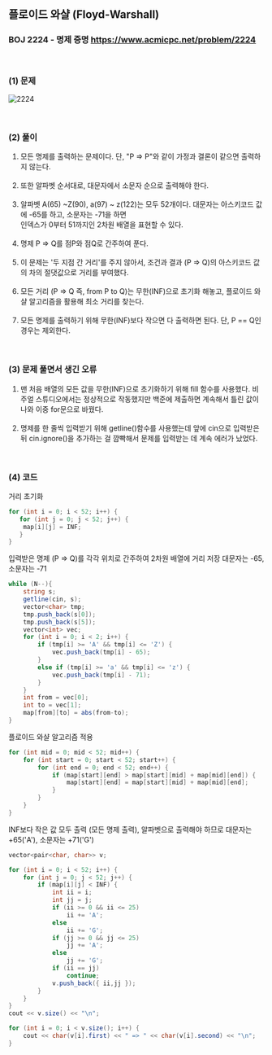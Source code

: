 ## 플로이드 와샬 (Floyd-Warshall) 
### BOJ 2224 - 명제 증명      <https://www.acmicpc.net/problem/2224>

<br>

### (1) 문제 ###
![2224](https://user-images.githubusercontent.com/83392219/142710888-0c7e678d-9c3f-445d-80dc-5435fb72fe22.JPG)

<br>

### (2) 풀이 ###
1. 모든 명제를 출력하는 문제이다. 단, "P => P"와 같이 가정과 결론이 같으면 출력하지 않는다.<br><br>
2. 또한 알파벳 순서대로, 대문자에서 소문자 순으로 출력해야 한다.<br><br>
3. 알파벳 A(65) ~Z(90),  a(97) ~ z(122)는 모두 52개이다. 대문자는 아스키코드 값에 -65를 하고, 소문자는 -71을 하면<br>
   인덱스가 0부터 51까지인 2차원 배열을 표현할 수 있다. <br><br>
4. 명제 P => Q를 점P와 점Q로 간주하여 푼다.<br><br>
5. 이 문제는 '두 지점 간 거리'를 주지 않아서, 조건과 결과 (P => Q)의 아스키코드 값의 차의 절댓값으로 거리를 부여했다. <br><br>
6. 모든 거리 (P => Q 즉, from P to Q)는 무한(INF)으로 초기화 해놓고, 플로이드 와샬 알고리즘을 활용해 최소 거리를 찾는다.  <br><br>
7. 모든 명제를 출력하기 위해 무한(INF)보다 작으면 다 출력하면 된다. 단, P == Q인 경우는 제외한다.

<br>

### (3) 문제 풀면서 생긴 오류 ###
1. 맨 처음 배열의 모든 값을 무한(INF)으로 초기화하기 위해 fill 함수를 사용했다. 비주얼 스튜디오에서는 정상적으로 작동했지만 백준에 제출하면 계속해서 틀린 값이 나와
   이중 for문으로 바꿨다. <br><br>
2. 명제를 한 줄씩 입력받기 위해 getline()함수를 사용했는데 앞에 cin으로 입력받은 뒤 cin.ignore()을 추가하는 걸 깜빡해서 문제를 입력받는 데 계속 에러가 났었다.

<br>

### (4) 코드 ###

거리 초기화 

```csharp
for (int i = 0; i < 52; i++) {
   for (int j = 0; j < 52; j++) {
   	map[i][j] = INF;
   }
}
```

입력받은 명제 (P => Q)를 각각 위치로 간주하여 2차원 배열에 거리 저장 대문자는 -65, 소문자는 -71 

```csharp
while (N--){
	string s;
	getline(cin, s);
	vector<char> tmp;
	tmp.push_back(s[0]);
	tmp.push_back(s[5]);
	vector<int> vec;
	for (int i = 0; i < 2; i++) {
		if (tmp[i] >= 'A' && tmp[i] <= 'Z') {
			vec.push_back(tmp[i] - 65);
		}
		else if (tmp[i] >= 'a' && tmp[i] <= 'z') {
			vec.push_back(tmp[i] - 71);
		}
	}
	int from = vec[0];
	int to = vec[1];
	map[from][to] = abs(from-to);
}
```

플로이드 와샬 알고리즘 적용

```csharp
for (int mid = 0; mid < 52; mid++) {
	for (int start = 0; start < 52; start++) {
		for (int end = 0; end < 52; end++) {
			if (map[start][end] > map[start][mid] + map[mid][end]) {
				map[start][end] = map[start][mid] + map[mid][end];
			}
		}
	}
}
```

INF보다 작은 값 모두 출력 (모든 명제 출력), 알파벳으로 출력해야 하므로 대문자는 +65('A'), 소문자는 +71('G')

```csharp
vector<pair<char, char>> v;

for (int i = 0; i < 52; i++) {
	for (int j = 0; j < 52; j++) {
		if (map[i][j] < INF) {
			int ii = i;
			int jj = j;
			if (ii >= 0 && ii <= 25)
				ii += 'A';
			else
				ii += 'G';
			if (jj >= 0 && jj <= 25)
				jj += 'A';
			else
				jj += 'G';
			if (ii == jj)
				continue;
			v.push_back({ ii,jj });
		}
	}
}
cout << v.size() << "\n";

for (int i = 0; i < v.size(); i++) {
	cout << char(v[i].first) << " => " << char(v[i].second) << "\n";
}
```
